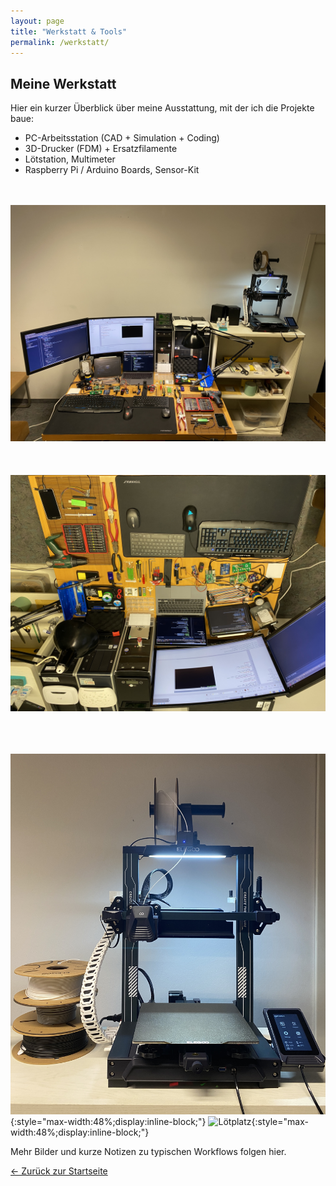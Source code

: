 ```yaml
---
layout: page
title: "Werkstatt & Tools"
permalink: /werkstatt/
---
```



## Meine Werkstatt


Hier ein kurzer Überblick über meine Ausstattung, mit der ich die Projekte baue:


- PC-Arbeitsstation (CAD + Simulation + Coding)
- 3D-Drucker (FDM) + Ersatzfilamente
- Lötstation, Multimeter
- Raspberry Pi / Arduino Boards, Sensor-Kit


<br><br>
![PC-Arbeitsstation](/assets/images/workshop_far.JPG)
<br><br><br><br>
![PC-Arbeitsstation-CloseUp](/assets/images/workshop_closeup.JPG)
<br><br><br><br>

![3D-Drucker](/assets/images/3dprinter.jpg){:style="max-width:48%;display:inline-block;"}
![Lötplatz](/assets/images/soldering.jpg){:style="max-width:48%;display:inline-block;"}


Mehr Bilder und kurze Notizen zu typischen Workflows folgen hier.


[← Zurück zur Startseite](/)

<link rel="stylesheet" href="{{ '/assets/css/custom-hamburger.css' | relative_url }}">
<script src="{{ '/assets/js/custom-hamburger.js' | relative_url }}"></script>
